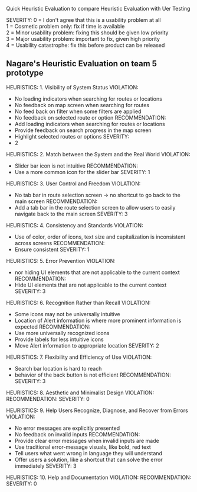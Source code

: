 Quick Heuristic Evaluation to compare Heuristic Evaluation with Uer Testing


SEVERITY:
0 = I don't agree that this is a usability problem at all  
1 = Cosmetic problem only: fix if time is available  
2 = Minor usability problem: fixing this should be given low priority  
3 = Major usability problem: important to fix, given high priority  
4 = Usability catastrophe: fix this before product can be released  

## Nagare's Heuristic Evaluation on team 5 prototype

HEURISTICS: 1. Visibility of System Status
VIOLATION:
- No loading indicators when searching for routes or locations
- No feedback on map screen when searching for routes
- No feed back on filter when some filters are applied
- No feedback on selected route or option
RECOMMENDATION:
- Add loading indicators when searching for routes or locations
- Provide feedback on search progress in the map screen
- Highlight selected routes or options
SEVERITY:
- 2


HEURISTICS: 2. Match between the System and the Real World
VIOLATION:
- Slider bar icon is not intuitive
RECOMMENDATION:
- Use a more common icon for the slider bar
SEVERITY: 1

HEURISTICS: 3. User Control and Freedom
VIOLATION:
- No tab bar in route selection screen -> no shortcut to go back to the main screen
RECOMMENDATION:
- Add a tab bar in the route selection screen to allow users to easily navigate back to the main screen
SEVERITY: 3


HEURISTICS: 4. Consistency and Standards
VIOLATION:
- Use of color, order of icons, text size and capitalization is inconsistent across screens
RECOMMENDATION:
- Ensure consistent
SEVERITY: 1


HEURISTICS: 5. Error Prevention
VIOLATION:
- nor hiding UI elements that are not applicable to the current context
RECOMMENDATION:
- Hide UI elements that are not applicable to the current context
SEVERITY: 3


HEURISTICS: 6. Recognition Rather than Recall
VIOLATION:
- Some icons may not be universally intuitive
- Location of Alert information is where more prominent information is expected
RECOMMENDATION:
- Use more universally recognized icons
- Provide labels for less intuitive icons
- Move Alert information to appropriate location
SEVERITY: 2


HEURISTICS: 7. Flexibility and Efficiency of Use
VIOLATION:
- Search bar location is hard to reach
- behavior of the back button is not efficient
RECOMMENDATION:
SEVERITY: 3

HEURISTICS: 8. Aesthetic and Minimalist Design
VIOLATION:
RECOMMENDATION:
SEVERITY: 0


HEURISTICS: 9. Help Users Recognize, Diagnose, and Recover from Errors
VIOLATION:
- No error messages are explicitly presented
- No feedback on invalid inputs
RECOMMENDATION:
- Provide clear error messages when invalid inputs are made
- Use traditional error-message visuals, like bold, red text
- Tell users what went wrong in language they will understand
- Offer users a solution, like a shortcut that can solve the error immediately
SEVERITY: 3


HEURISTICS: 10. Help and Documentation
VIOLATION:
RECOMMENDATION:
SEVERITY: 0

